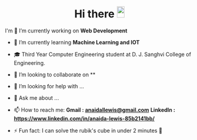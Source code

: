 <h1 align="center"> Hi there <img src = "https://raw.githubusercontent.com/NoobMahbub/NoobMahbub/main/Wave.gif" style = "width: 20px; height:30px"> </h1>

I'm 
 🔭 I’m currently working on **Web Development**
- 🌱 I’m currently learning **Machine Learning and IOT**
- 🎓 Third Year Computer Engineering student at D. J. Sanghvi College of Engineering.
- 👯 I’m looking to collaborate on **
- 🤔 I’m looking for help with ...
- 💬 Ask me about ...

- 📫 How to reach me: 
  **Gmail : anaidallewis@gmail.com**
  **LinkedIn : https://www.linkedin.com/in/anaida-lewis-85b2141bb/**

- ⚡ Fun fact: I can solve the rubik's cube in under 2 minutes 🥳
